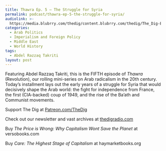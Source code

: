 ```yaml
---
title: Thawra Ep. 5 – The Struggle for Syria
permalink: podcast/thawra-ep-5-the-struggle-for-syria/
audiolink: >-
  https://media.blubrry.com/thedig/content.blubrry.com/thedig/The_Dig-EP_439-Takriti.mp3
categories:
  - Arab Politics
  - Imperialism and Foreign Policy
  - Middle East
  - World History
tags:
  - Abdel Razzaq Takriti
layout: post
---
```


Featuring Abdel Razzaq Takriti, this is the FIFTH episode of *Thawra* (Revolution), our rolling mini-series on Arab radicalism in the 20th century. Today’s installment lays out the early years of a struggle for Syria that would decisively shape the Arab world: the fight for independence from France, the first (CIA-backed) coup of 1949, and the rise of the Ba’ath and Communist movements.

Support The Dig at [Patreon.com/TheDig](http://patreon.com/TheDig)

Check out our newsletter and vast archives at [thedigradio.com](http://thedigradio.com)

Buy *The Price is Wrong: Why Capitalism Wont Save the Planet* at versobooks.com

Buy *Care: The Highest Stage of Capitalism* at haymarketbooks.org
